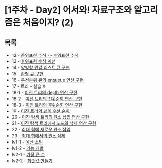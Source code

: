 # [1주차 - Day2] 어서와! 자료구조와 알고리즘은 처음이지? (2)

## 목록
- 12 - [중위표현 수식 -> 후위표현 수식](https://github.com/nsms556/AI_Dev/blob/main/Week1/Day2/train12.py)
- 13 - [후위표현 수식 계산](https://github.com/nsms556/AI_Dev/blob/main/Week1/Day2/train13.py)
- 14 - [양방향 연결 리스트 큐 구현](https://github.com/nsms556/AI_Dev/blob/main/Week1/Day2/train14.py)
- 15 - [환형 큐 구현](https://github.com/nsms556/AI_Dev/blob/main/Week1/Day2/train15.py)
- 16 - [우선순위 큐의 enqueue 연산 구현](https://github.com/nsms556/AI_Dev/blob/main/Week1/Day2/train16.py)
- 17 - 트리 - 실습 X
- 18-1 - [이진 트리의 depth 연산 구현](https://github.com/nsms556/AI_Dev/blob/main/Week1/Day2/train18-1.py)
- 18-2 - [이진 트리의 전위순회 연산 구현](https://github.com/nsms556/AI_Dev/blob/main/Week1/Day2/train18-2.py)
- 18-3 - [이진 트리의 후위순회 연산 구현](https://github.com/nsms556/AI_Dev/blob/main/Week1/Day2/train18-3.py)
- 19 - [이진 트리의 넓이 우선 순회](https://github.com/nsms556/AI_Dev/blob/main/Week1/Day2/train19.py)
- 20 - [이진 탐색 트리의 원소 삽입 연산 구현](https://github.com/nsms556/AI_Dev/blob/main/Week1/Day2/train20.py)
- 21 - [이진 탐색 트리에서 노드의 삭제 연산 구현](https://github.com/nsms556/AI_Dev/blob/main/Week1/Day2/train21.py)
- 22 - [최대 힙에 새로운 원소 삽입](https://github.com/nsms556/AI_Dev/blob/main/Week1/Day2/train22.py)
- 23 - [최대 힙에서의 원소 삭제](https://github.com/nsms556/AI_Dev/blob/main/Week1/Day2/train23.py)
- lv1-1 - [예산 소팅](https://github.com/nsms556/AI_Dev/blob/main/Week1/Day2/lv1-1.py)
- lv1-2 - [기능 개발](https://github.com/nsms556/AI_Dev/blob/main/Week1/Day2/lv1-2.py)
- lv2-1 - [가장 큰 수](https://github.com/nsms556/AI_Dev/blob/main/Week1/Day2/lv2-1.py)
- lv2-2 - [최솟값 만들기](https://github.com/nsms556/AI_Dev/blob/main/Week1/Day2/lv2-2.py)


